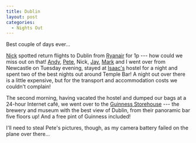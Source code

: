 ```yaml
---
title: Dublin
layout: post
categories:
  - Nights Out
---
```

Best couple of days ever...

[Nick](https://pictures.scholesmafia.co.uk/index.php/?profile=80) spotted return flights to Dublin from [Ryanair](https://www.ryanair.com/) for 1p --- how could we miss out on that! [Andy](https://pictures.scholesmafia.co.uk/index.php/?profile=30), [Pete](https://pictures.scholesmafia.co.uk/index.php/?profile=167), Nick, [Jay](https://pictures.scholesmafia.co.uk/index.php/?profile=31), [Mark](https://pictures.scholesmafia.co.uk/index.php/?profile=164) and I went over from Newcastle on Tuesday evening, stayed at [Isaac's](http://isaacs.ie) hostel for a night and spent two of the best nights out around Temple Bar! A night out over there is a little expensive, but for the transport and accommodation costs we couldn't complain!

The second morning, having vacated the hostel and dumped our bags at a 24-hour Internet café, we went over to the [Guinness Storehouse](http://guinness-storehouse.com) --- the brewery and museum with the best view of Dublin, from their panoramic bar five floors up! And a free pint of Guinness included!

I'll need to steal Pete's pictures, though, as my camera battery failed on the plane over there...
